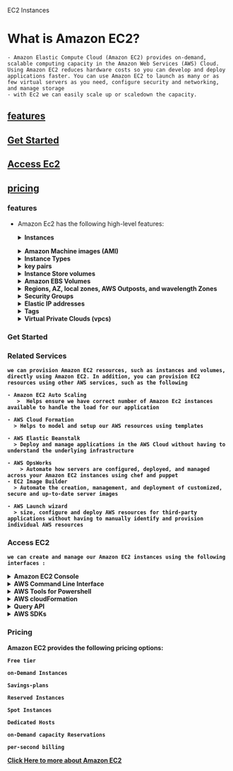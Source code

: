 EC2 Instances

# What is Amazon EC2?

    - Amazon Elastic Compute Cloud (Amazon EC2) provides on-demand, scalable computing capacity in the Amazon Web Services (AWS) Cloud. Using Amazon EC2 reduces hardware costs so you can develop and deploy applications faster. You can use Amazon EC2 to launch as many or as few virtual servers as you need, configure security and networking, and manage storage
    - with Ec2 we can easily scale up or scaledown the capacity.
## [features](#features-1)

## [Get Started](#get-started-1)

## [Access Ec2](#access-ec2-1)

## [pricing](#pricing-1)



### features
- Amazon Ec2 has the following high-level features:
  
    <b><details><summary>Instances</summary><br><b>
  Virtual Servers</details>
    <details><summary>Amazon Machine images (AMI)</summary><br><b>Pre-configured templates for your instances that package the components you need for your server (including the os and additional software)</details>

    <details><summary>Instance Types</summary><br><b>Various configurations of CPU, memory, storage, networking capacity, and graphics hardware for your instances.</details>

    <details><summary>key pairs</summary><br><b>Secure login information for your instances. AWS stores the public key and you store the private key in a secure place.</details>

    <details><summary>Instance Store volumes</summary><br><b>Storage volumes for temporary data that is deleted when you stop, hibernate, or terminate your instance.</details>

    <details><summary>Amazon EBS Volumes</summary><br><b>Persistent storage volumes for your data using Amazon Elastic Block Store (Amazon EBS).</details>

    <details><summary>Regions, AZ, local zones, AWS Outposts, and wavelength Zones</summary><br><b>Multiple physical locations for your resources, such as instances and Amazon EBS volumes.</details>

    <details><summary>Security Groups</summary><br>
      A virtual firewall that allows you to specify the protocols, ports, and source IP ranges that can reach your instances, and the destination IP ranges to which your instances can connect.</details>

    <details><summary>Elastic IP addresses</summary><br><b>Static IPv4 addresses for dynamic cloud computing.</details>

    <details><summary>Tags</summary><br><b>Metadata that you can create and assign to your Amazon EC2 resources</details>

    <details><summary>Virtual Private Clouds (vpcs)</summary><br><b>Virtual networks you can create that are logically isolated from the rest of the AWS Cloud. You can optionally connect these virtual networks to your own network.</details>

### Get Started


### Related Services

    we can provision Amazon EC2 resources, such as instances and volumes, directly using Amazon EC2. In addition, you can provision EC2 resources using other AWS services, such as the following

    - Amazon EC2 Auto Scaling
       >  Helps ensure we have correct number of Amazon Ec2 instances available to handle the load for our application

    - AWS Cloud Formation 
      > Helps to model and setup our AWS resources using templates
    
    - AWS Elastic Beanstalk
      > Deploy and manage applications in the AWS Cloud without having to understand the underlying infrastructure

    - AWS OpsWorks
        > Automate how servers are configured, deployed, and managed across your Amazon EC2 instances using chef and puppet
    - EC2 Image Builder
      > Automate the creation, management, and deployment of customized, secure and up-to-date server images

    - AWS Launch wizard
      > size, configure and deploy AWS resources for third-party applications without having to manually identify and provision individual AWS resources    

### Access EC2

    we can create and manage our Amazon EC2 instances using the following interfaces :

<details><summary>Amazon EC2 Console</summary>
        
    > A simple web interface to create and manage Amazon EC2 instances and resources.
</details>
<details><summary>
AWS Command Line Interface
</summary>
    
    > Enables us to interact with AWS Services using commands in our command-line shell. It supported on windows, Mac and Linux
</details>

<details><summary>AWS Tools for Powershell</summary>

> A set of powershell modules that are built on the functionality exposed by the AWS SDK for .NET. The tools for powershell enable us to script operations on our 
            AWS resources from the powershell command line.
</details>

<details><summary>AWS cloudFormation
</summary>
    
    > Amazon EC2 supports creating resources using AWS Cloudformation. we create template in JSON or YAML format, that describes our AWS resources and AWS CloudFormation provisions and configures those resources for you. we can reuse your CloudFormation templates to provision the same resources multiple times, whether in the same Region and account or in multiple Regions and accounts
</details>

<details>
<summary>
Query API
</summary>
    > Amazon EC2 provides a Query API. These requests are HTTP or HTTPS requests that use the HTTP verbs GET or POST and a Query parameter named Action
</details>

<details><summary>
AWS SDKs
</summary>
    
    > If you prefer to build applications using language-specific APIs instead of submitting a request over HTTP or HTTPS, AWS provides libraries, sample code, tutorials, and other resources for software developers. These libraries provide basic functions that automate tasks such as cryptographically signing your requests, retrying requests, and handling error responses, making it easier for you to get started
</details>


### Pricing

Amazon EC2 provides the following pricing options:

    Free tier

    on-Demand Instances

    Savings-plans

    Reserved Instances

    Spot Instances

    Dedicated Hosts

    on-Demand capacity Reservations

    per-second billing


[Click Here to more about Amazon EC2](https://docs.aws.amazon.com/AWSEC2)